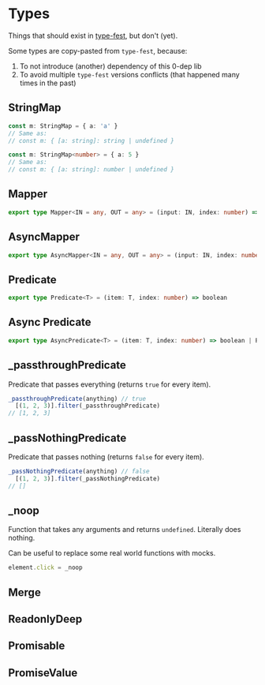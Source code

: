 # Types

Things that should exist in [type-fest](https://github.com/sindresorhus/type-fest), but don't (yet).

Some types are copy-pasted from `type-fest`, because:

1. To not introduce (another) dependency of this 0-dep lib
2. To avoid multiple `type-fest` versions conflicts (that happened many times in the past)

## StringMap

```ts
const m: StringMap = { a: 'a' }
// Same as:
// const m: { [a: string]: string | undefined }

const m: StringMap<number> = { a: 5 }
// Same as:
// const m: { [a: string]: number | undefined }
```

## Mapper

```ts
export type Mapper<IN = any, OUT = any> = (input: IN, index: number) => OUT
```

## AsyncMapper

```ts
export type AsyncMapper<IN = any, OUT = any> = (input: IN, index: number) => OUT | PromiseLike<OUT>
```

## Predicate

```ts
export type Predicate<T> = (item: T, index: number) => boolean
```

## Async Predicate

```ts
export type AsyncPredicate<T> = (item: T, index: number) => boolean | PromiseLike<boolean>
```

## \_passthroughPredicate

Predicate that passes everything (returns `true` for every item).

```ts
_passthroughPredicate(anything) // true
  [(1, 2, 3)].filter(_passthroughPredicate)
// [1, 2, 3]
```

## \_passNothingPredicate

Predicate that passes nothing (returns `false` for every item).

```ts
_passNothingPredicate(anything) // false
  [(1, 2, 3)].filter(_passNothingPredicate)
// []
```

## \_noop

Function that takes any arguments and returns `undefined`. Literally does nothing.

Can be useful to replace some real world functions with mocks.

```ts
element.click = _noop
```

## Merge

## ReadonlyDeep

## Promisable

## PromiseValue
